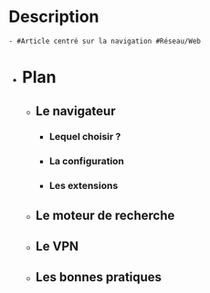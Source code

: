 # Description
	- #Article centré sur la navigation #Réseau/Web
- # Plan
	- ## Le navigateur
		- ### Lequel choisir ?
		- ### La configuration
		- ### Les extensions
	- ## Le moteur de recherche
	- ## Le VPN
	- ## Les bonnes pratiques